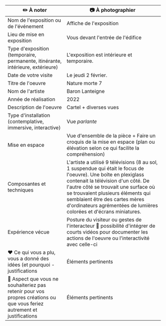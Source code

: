 |:pencil2: À noter  | :camera: À photographier | 
| ---     | ---             | 
| Nom de l'exposition ou de l'événement|Affiche de l'exposition|
| Lieu de mise en exposition    | Vous devant l'entrée de l'édifice| 
| Type d'exposition (temporaire, permanente, itinérante, intérieure, extérieure)    | L'exposition est intérieure et temporaire.| 
| Date de votre visite    | Le jeudi 2 février.  | 
| Titre de l'oeuvre  | Nature morte 7 | 
| Nom de l'artiste    | Baron Lanteigne       | 
| Année de réalisation     |   2022 | 
| Description de l'oeuvre   | Cartel + diverses vues          | 
| Type d'installation (contemplative, immersive, interactive) | Vue *parlante*             | 
| Mise en espace   | Vue d'ensemble de la pièce + Faire un croquis de la mise en espace (plan ou élévation selon ce qui facilite la compréhension)        | 
| Composantes et techniques     | L'artiste a utilisé 9 télévisions (8 au sol, 1 suspendue qui était le focus de l'oeuvre). Une boîte en plexiglass contenait la télévision d'un côté. De l'autre côté se trouvait une surface où se trouvaient plusieurs éléments qui semblaient être des cartes mères d'ordinateurs agrémentées de lumières colorées et d'écrans miniatures.
| Expérience vécue     | Posture du visiteur ou gestes de l'interacteur :movie_camera: possibilité d'intégrer de courts vidéos pour documenter les actions de l'oeuvre ou l'interactivité avec celle-ci        | 
| :heart: Ce qui vous a plu, vous a donné des idées (et pourquoi - justifications   | Éléments pertinents       | 
| :thinking: Aspect que vous ne souhaiteriez pas retenir pour vos propres créations ou que vous feriez autrement et justifications     | Éléments pertinents      | 
